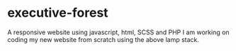 # executive-forest
A responsive website using javascript, html, SCSS and PHP
I am working on coding my new website from scratch using the above lamp stack.

